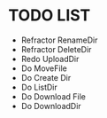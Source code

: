 # TODO LIST

- Refractor RenameDir
- Refractor DeleteDir
- Redo UploadDir
- Do MoveFile
- Do Create Dir
- Do ListDir
- Do Download File
- Do DownloadDir